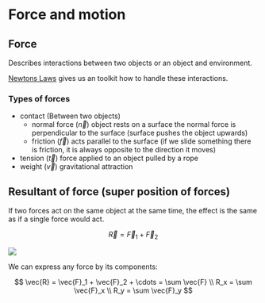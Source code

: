 # Force and motion

## Force
Describes interactions between two objects or an object and environment.

[Newtons Laws](newtons_laws.md) gives us an toolkit how to handle these interactions.

### Types of forces
* contact (Between two objects)
  * normal force ($\vec{n}$) object rests on a surface the normal force is perpendicular to the surface (surface pushes the object upwards)
  * friction ($\vec{f}$) acts parallel to the surface (if we slide something there is friction, it is always opposite to the direction it moves)
* tension ($\vec{t}$) force applied to an object pulled by a rope
* weight ($\vec{v}$) gravitational attraction

## Resultant of force (super position of forces)
If two forces act on the same object at the same time, the effect is the same as if a single force would act.

$$
\vec{R} = \vec{F}_1 + \vec{F}_2
$$

![](../.images/physics/rectulant_of_force.png)

We can express any force by its components:

$$
\vec{R} = \vec{F}_1 + \vec{F}_2 + \cdots = \sum \vec{F} \\
R_x = \sum \vec{F}_x \\
R_y = \sum \vec{F}_y
$$
